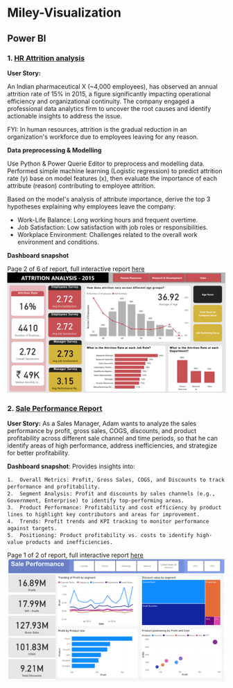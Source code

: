 # Miley-Visualization
## Power BI
### 1. [HR Attrition analysis](https://app.powerbi.com/view?r=eyJrIjoiZmI3MjZiNGMtODk0ZC00MDQzLTk5M2UtY2E1ZmY3NTBhZjM3IiwidCI6ImFmMWYzNzUzLTM5MjUtNGU2Zi05NDliLTk3YzAwNzMyMDgwMyIsImMiOjEwfQ%3D%3D&pageName=b5e4741066eb5107931a&pageName=b5e4741066eb5107931a) 
**User Story:**

An Indian pharmaceutical X (~4,000 employees), has observed an annual attrition rate of 15% in 2015, a figure significantly impacting operational efficiency and organizational continuity. The company engaged a professional data analytics firm to uncover the root causes and identify actionable insights to address the issue.

FYI: In human resources, attrition is the gradual reduction in an organization's workforce due to employees leaving for any reason. 

**Data preprocessing & Modelling**

Use Python & Power Querie Editor to preprocess and modelling data. Performed simple machine learning (Logistic regression) to predict attrition rate (y) base on model features (x), then evaluate the importance of each attribute (reason) contributing to employee attrition.

Based on the model's analysis of attribute importance, derive the top 3 hypotheses explaining why employees leave the company:

- Work-Life Balance: Long working hours and frequent overtime.
- Job Satisfaction: Low satisfaction with job roles or responsibilities.
- Workplace Environment: Challenges related to the overall work environment and conditions.

**Dashboard snapshot**

Page 2 of 6 of report, full interactive report [here](https://app.powerbi.com/view?r=eyJrIjoiZmI3MjZiNGMtODk0ZC00MDQzLTk5M2UtY2E1ZmY3NTBhZjM3IiwidCI6ImFmMWYzNzUzLTM5MjUtNGU2Zi05NDliLTk3YzAwNzMyMDgwMyIsImMiOjEwfQ%3D%3D&pageName=b5e4741066eb5107931a&pageName=b5e4741066eb5107931a)
[![hr](assets/hr.png)](https://app.powerbi.com/view?r=eyJrIjoiZmI3MjZiNGMtODk0ZC00MDQzLTk5M2UtY2E1ZmY3NTBhZjM3IiwidCI6ImFmMWYzNzUzLTM5MjUtNGU2Zi05NDliLTk3YzAwNzMyMDgwMyIsImMiOjEwfQ%3D%3D&pageName=b5e4741066eb5107931a&pageName=b5e4741066eb5107931a) 

### 2. [Sale Performance Report](https://app.powerbi.com/view?r=eyJrIjoiNjllZmI1YWMtMTIxZS00ZGZhLWI0OWEtNjQyYzBlZmZhMjMxIiwidCI6ImFmMWYzNzUzLTM5MjUtNGU2Zi05NDliLTk3YzAwNzMyMDgwMyIsImMiOjEwfQ%3D%3D&pageName=4859907eacd94f1b10b9)
**User Story:**
As a Sales Manager, Adam wants to analyze the sales performance by profit, gross sales, COGS, discounts, and product profitability across different sale channel and time periods, so that he can identify areas of high performance, address inefficiencies, and strategize for better profitability.

**Dashboard snapshot**: Provides insights into:

	1.	Overall Metrics: Profit, Gross Sales, COGS, and Discounts to track performance and profitability.
	2.	Segment Analysis: Profit and discounts by sales channels (e.g., Government, Enterprise) to identify top-performing areas.
	3.	Product Performance: Profitability and cost efficiency by product lines to highlight key contributors and areas for improvement.
	4.	Trends: Profit trends and KPI tracking to monitor performance against targets.
	5.	Positioning: Product profitability vs. costs to identify high-value products and inefficiencies.
Page 1 of 2 of report, full interactive report [here](https://app.powerbi.com/view?r=eyJrIjoiNjllZmI1YWMtMTIxZS00ZGZhLWI0OWEtNjQyYzBlZmZhMjMxIiwidCI6ImFmMWYzNzUzLTM5MjUtNGU2Zi05NDliLTk3YzAwNzMyMDgwMyIsImMiOjEwfQ%3D%3D&pageName=4859907eacd94f1b10b9) 
[![Sale Performance](assets/sale_performance.png)](https://app.powerbi.com/view?r=eyJrIjoiNjllZmI1YWMtMTIxZS00ZGZhLWI0OWEtNjQyYzBlZmZhMjMxIiwidCI6ImFmMWYzNzUzLTM5MjUtNGU2Zi05NDliLTk3YzAwNzMyMDgwMyIsImMiOjEwfQ%3D%3D&pageName=4859907eacd94f1b10b9)
